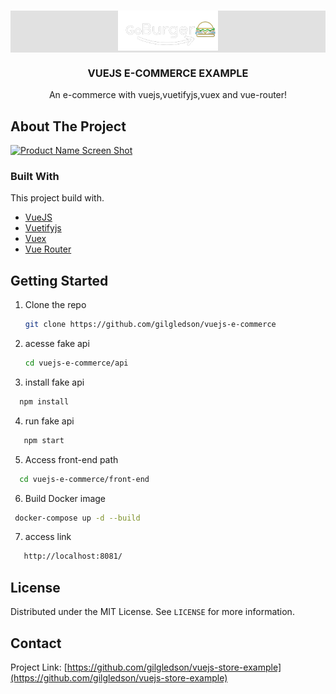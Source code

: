 <!-- PROJECT LOGO -->
<br />
<p align="center" style="background: #e1e1e1 !important;">
  <a href="https://github.com/othneildrew/Best-README-Template">
    <img src="src/Assets/img/logo.png" alt="Logo" width="160">
  </a>

  <h3 align="center">VUEJS E-COMMERCE EXAMPLE</h3>

  <p align="center">
    An e-commerce with vuejs,vuetifyjs,vuex and vue-router!
    <br />
  </p>
</p>

<!-- ABOUT THE PROJECT -->
## About The Project

[![Product Name Screen Shot][product-screenshot]](https://example.com)

### Built With

This project build with.

* [VueJS](https://vuejs.org)
* [Vuetifyjs](https://vuetifyjs.com/)
* [Vuex](https://vuex.vuejs.org)
* [Vue Router](https://router.vuejs.org)



<!-- GETTING STARTED -->
## Getting Started
1. Clone the repo
   ```sh
   git clone https://github.com/gilgledson/vuejs-e-commerce
   ```
2. acesse fake api
   ```sh
   cd vuejs-e-commerce/api
   ```
3. install fake api
 ```sh
   npm install
 ```
4. run fake api
```sh
   npm start
 ```
5. Access front-end path
 ```sh
   cd vuejs-e-commerce/front-end
 ```
6. Build Docker image
  ```sh
   docker-compose up -d --build
 ```
7. access link
 ```sh 
    http://localhost:8081/
```

<!-- LICENSE -->
## License

Distributed under the MIT License. See `LICENSE` for more information.



<!-- CONTACT -->
## Contact
Project Link: [https://github.com/gilgledson/vuejs-store-example](https://github.com/gilgledson/vuejs-store-example)






<!-- MARKDOWN LINKS & IMAGES -->
<!-- https://www.markdownguide.org/basic-syntax/#reference-style-links -->

[linkedin-url]: https://linkedin.com/in/othneildrew
[product-screenshot]: images/screenshot-catalog.png
